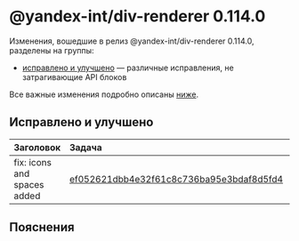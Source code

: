 # @yandex-int/div-renderer 0.114.0

<!-- ЧЕЛОВЕЧЕСКОЕ ВСТУПЛЕНИЕ -->

Изменения, вошедшие в релиз @yandex-int/div-renderer 0.114.0, разделены на группы:

* [исправлено и улучшено](#Исправлено-и-улучшено) — различные исправления, не затрагивающие API блоков

Все важные изменения подробно описаны [ниже](#Пояснения).

## Исправлено и улучшено

| Заголовок                   | Задача                                     | PR  |
| :-------------------------- | :----------------------------------------- | :-- |
| fix: icons and spaces added | [ef052621dbb4e32f61c8c736ba95e3bdaf8d5fd4] | N/A |

## Пояснения

[ef052621dbb4e32f61c8c736ba95e3bdaf8d5fd4]: https://a.yandex-team.ru/arc_vcs/commit/ef052621dbb4e32f61c8c736ba95e3bdaf8d5fd4
